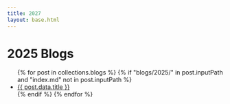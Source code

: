```yaml
---
title: 2027
layout: base.html
---
```


<h1>2025 Blogs</h1>

<ul>
  {% for post in collections.blogs %}
    {% if "blogs/2025/" in post.inputPath and "index.md" not in post.inputPath %}
      <li>
        <a href="{{ post.url }}">{{ post.data.title }}</a>
      </li>
    {% endif %}
  {% endfor %}
</ul>
